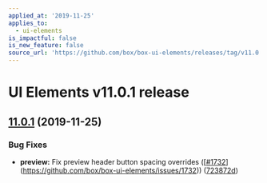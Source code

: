 ```yaml
---
applied_at: '2019-11-25'
applies_to:
  - ui-elements
is_impactful: false
is_new_feature: false
source_url: 'https://github.com/box/box-ui-elements/releases/tag/v11.0.1'
---
```


# UI Elements v11.0.1 release

## [11.0.1]([v11.0.0...v11.0.1](https://github.com/box/box-ui-elements/compare/v11.0.0...v11.0.1)) (2019-11-25)


### Bug Fixes

* **preview:** Fix preview header button spacing overrides ([[#1732](https://github.com/box/box-ui-elements/pull/1732)](https://github.com/box/box-ui-elements/issues/1732)) ([723872d](https://github.com/box/box-ui-elements/commit[723872d](https://github.com/box/box-ui-elements/commit/723872d)))



